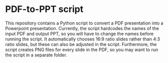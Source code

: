# PDF-to-PPT script
This repository contains a Python script to convert a PDF presentation into a Powerpoint presentation. 
Currently, the script hardcodes the names of the input PDF and output PPT, so you will have to change the names before running the script.
It automatically chooses 16:9 ratio slides rather than 4:3 ratio slides, but these can also be adjusted in the script.
Furthermore, the script creates PNG files for every slide in the PDF, so you may want to run the script in a separate folder. 

